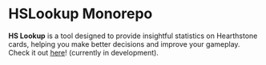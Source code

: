 
# HSLookup Monorepo

**HS Lookup** is a tool designed to provide insightful statistics on Hearthstone cards, helping you make better decisions and improve your gameplay. Check it out [here](hslookup.net)! (currently in development).

